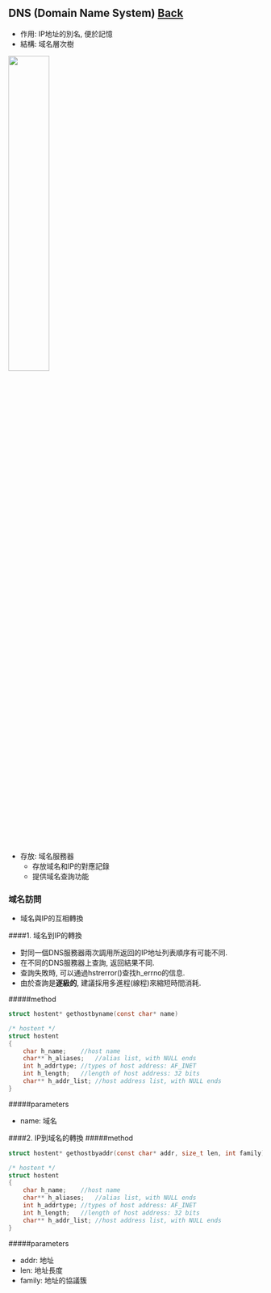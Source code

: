 ## DNS (Domain Name System)	[Back](./../Application.md)
- 作用: IP地址的別名, 便於記憶
- 結構: 域名層次樹

<img src="./dn_tree.png" width="40%">

- 存放: 域名服務器
	- 存放域名和IP的對應記錄
	- 提供域名查詢功能

### 域名訪問

- 域名與IP的互相轉換
 
####1. 域名到IP的轉換
- 對同一個DNS服務器兩次調用所返回的IP地址列表順序有可能不同.
- 在不同的DNS服務器上查詢, 返回結果不同.
- 查詢失敗時, 可以通過hstrerror()查找h_errno的信息.
- 由於查詢是**逐級的**, 建議採用多進程(線程)來縮短時間消耗.

#####method
```c
struct hostent* gethostbyname(const char* name)

/* hostent */
struct hostent
{
	char h_name;	//host name
	char** h_aliases;	//alias list, with NULL ends
	int h_addrtype;	//types of host address: AF_INET
	int h_length;	//length of host address: 32 bits
	char** h_addr_list;	//host address list, with NULL ends
}
```

#####parameters
- name: 域名

####2. IP到域名的轉換
#####method
```c
struct hostent* gethostbyaddr(const char* addr, size_t len, int family)

/* hostent */
struct hostent
{
	char h_name;	//host name
	char** h_aliases;	//alias list, with NULL ends
	int h_addrtype;	//types of host address: AF_INET
	int h_length;	//length of host address: 32 bits
	char** h_addr_list;	//host address list, with NULL ends
}
```

#####parameters
- addr: 地址
- len: 地址長度
- family: 地址的協議簇
